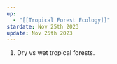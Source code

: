 ```yaml
---
up:
  - "[[Tropical Forest Ecology]]"
stardate: Nov 25th 2023
update: Nov 25th 2023
---
```

1. Dry vs wet tropical forests.
